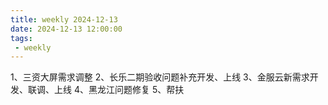 ```yaml
---
title: weekly 2024-12-13
date: 2024-12-13 12:00:00
tags:
 - weekly
---
```


1、三资大屏需求调整
2、长乐二期验收问题补充开发、上线
3、金服云新需求开发、联调、上线
4、黑龙江问题修复
5、帮扶
